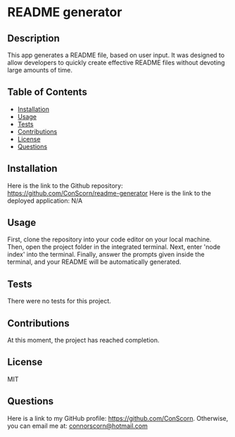 # README generator
     
## Description

This app generates a README file, based on user input. It was designed to allow developers to quickly create effective README files without devoting large amounts of time.

## Table of Contents

- [Installation](#installation)
- [Usage](#usage)
- [Tests](#tests)
- [Contributions](#contributions)
- [License](#license)
- [Questions](#questions)

## Installation

Here is the link to the Github repository: https://github.com/ConScorn/readme-generator
Here is the link to the deployed application: N/A

## Usage

First, clone the repository into your code editor on your local machine.
Then, open the project folder in the integrated terminal.
Next, enter 'node index' into the terminal.
Finally, answer the prompts given inside the terminal, and your README will be automatically generated.

## Tests

There were no tests for this project.

## Contributions

At this moment, the project has reached completion.

## License

MIT

## Questions

Here is a link to my GitHub profile: https://github.com/ConScorn. Otherwise, you can email me at: connorscorn@hotmail.com
